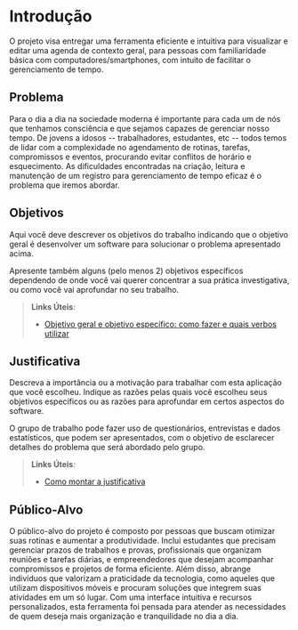 # Introdução

O projeto visa entregar uma ferramenta eficiente e intuitiva para visualizar e editar uma agenda de contexto geral, para pessoas com familiaridade básica com computadores/smartphones, com intuito de facilitar o gerenciamento de tempo.

## Problema
Para o dia a dia na sociedade moderna é importante para cada um de nós que tenhamos consciência e que sejamos capazes de gerenciar nosso tempo. 
De jovens a idosos -- trabalhadores, estudantes, etc -- todos temos de lidar com a complexidade no agendamento de rotinas, tarefas, compromissos e eventos, procurando evitar conflitos de horário e esquecimento. 
As dificuldades encontradas na criação, leitura e manutenção de um registro para gerenciamento de tempo eficaz é o problema que iremos abordar.

## Objetivos

Aqui você deve descrever os objetivos do trabalho indicando que o objetivo geral é desenvolver um software para solucionar o problema apresentado acima. 

Apresente também alguns (pelo menos 2) objetivos específicos dependendo de onde você vai querer concentrar a sua prática investigativa, ou como você vai aprofundar no seu trabalho.
 
> **Links Úteis**:
> - [Objetivo geral e objetivo específico: como fazer e quais verbos utilizar](https://blog.mettzer.com/diferenca-entre-objetivo-geral-e-objetivo-especifico/)

## Justificativa

Descreva a importância ou a motivação para trabalhar com esta aplicação que você escolheu. Indique as razões pelas quais você escolheu seus objetivos específicos ou as razões para aprofundar em certos aspectos do software.

O grupo de trabalho pode fazer uso de questionários, entrevistas e dados estatísticos, que podem ser apresentados, com o objetivo de esclarecer detalhes do problema que será abordado pelo grupo.

> **Links Úteis**:
> - [Como montar a justificativa](https://guiadamonografia.com.br/como-montar-justificativa-do-tcc/)

## Público-Alvo

O público-alvo do projeto é composto por pessoas que buscam otimizar suas rotinas e aumentar a produtividade. Inclui estudantes que precisam gerenciar prazos de trabalhos e provas, profissionais que organizam reuniões e tarefas diárias, e empreendedores que desejam acompanhar compromissos e projetos de forma eficiente. Além disso, abrange indivíduos que valorizam a praticidade da tecnologia, como aqueles que utilizam dispositivos móveis e procuram soluções que integrem suas atividades em um só lugar. Com uma interface intuitiva e recursos personalizados, esta ferramenta foi pensada para atender as necessidades de quem deseja mais organização e tranquilidade no dia a dia.


